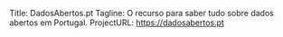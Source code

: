Title: DadosAbertos.pt
Tagline: O recurso para saber tudo sobre dados abertos em Portugal. 
ProjectURL: https://dadosabertos.pt


